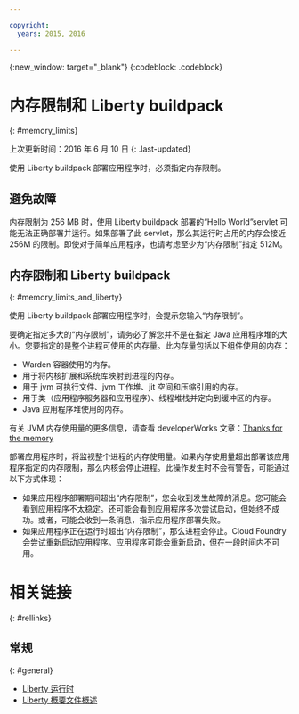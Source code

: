 ```yaml
---

copyright:
  years: 2015, 2016

---
```


{:new_window: target="_blank"}
{:codeblock: .codeblock}

# 内存限制和 Liberty buildpack
{: #memory_limits}

上次更新时间：2016 年 6 月 10 日
{: .last-updated}

使用 Liberty buildpack 部署应用程序时，必须指定内存限制。

## 避免故障

内存限制为 256 MB 时，使用 Liberty buildpack 部署的“Hello World”servlet 可能无法正确部署并运行。如果部署了此 servlet，那么其运行时占用的内存会接近 256M 的限制。即使对于简单应用程序，也请考虑至少为“内存限制”指定 512M。

## 内存限制和 Liberty buildpack
{: #memory_limits_and_liberty}


使用 Liberty buildpack 部署应用程序时，会提示您输入“内存限制”。

要确定指定多大的“内存限制”，请务必了解您并不是在指定 Java 应用程序堆的大小。您要指定的是整个进程可使用的内存量。此内存量包括以下组件使用的内存：

* Warden 容器使用的内存。
* 用于将内核扩展和系统库映射到进程的内存。
* 用于 jvm 可执行文件、jvm 工作堆、jit 空间和压缩引用的内存。
* 用于类（应用程序服务器和应用程序）、线程堆栈并定向到缓冲区的内存。
* Java 应用程序堆使用的内存。

有关 JVM 内存使用量的更多信息，请查看 developerWorks 文章：[Thanks for the memory](http://www.ibm.com/developerworks/library/j-nativememory-linux/)

部署应用程序时，将监视整个进程的内存使用量。如果内存使用量超出部署该应用程序指定的内存限制，那么内核会停止进程。此操作发生时不会有警告，可能通过以下方式体现：

* 如果应用程序部署期间超出“内存限制”，您会收到发生故障的消息。您可能会看到应用程序不太稳定。还可能会看到应用程序多次尝试启动，但始终不成功。或者，可能会收到一条消息，指示应用程序部署失败。
* 如果应用程序正在运行时超出“内存限制”，那么进程会停止。Cloud Foundry 会尝试重新启动应用程序。应用程序可能会重新启动，但在一段时间内不可用。

# 相关链接
{: #rellinks}
## 常规
{: #general}
* [Liberty 运行时](index.html)
* [Liberty 概要文件概述](http://www-01.ibm.com/support/knowledgecenter/SSAW57_8.5.5/com.ibm.websphere.wlp.nd.doc/ae/cwlp_about.html)
